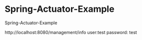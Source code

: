 # Spring-Actuator-Example
Spring-Actuator-Example

http://localhost:8080/management/info
user:test
password: test
